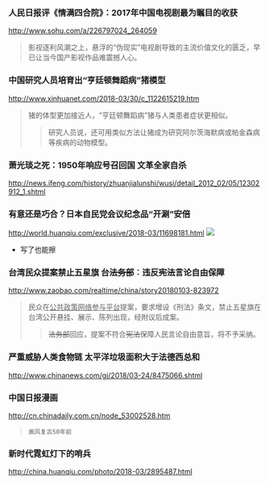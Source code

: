 ### 人民日报评《情满四合院》：2017年中国电视剧最为瞩目的收获
http://www.sohu.com/a/226797024_264059
>影视逐利风潮之上，悬浮的“伪现实”电视剧导致的主流价值文化的匮乏，早已让当今国产影视作品难震撼人心。
### 中国研究人员培育出“亨廷顿舞蹈病”猪模型
http://www.xinhuanet.com/2018-03/30/c_1122615219.htm
>猪的体型更加接近人，“亨廷顿舞蹈病”猪与人类患者症状更相似。
>>研究人员说，还可用类似方法让猪成为研究阿尔茨海默病或帕金森病等疾病的动物模型。
### 萧光琰之死：1950年响应号召回国 文革全家自杀
http://news.ifeng.com/history/zhuanjialunshi/wusi/detail_2012_02/05/12302912_1.shtml
### 有意还是巧合？日本自民党会议纪念品“开涮”安倍
http://world.huanqiu.com/exclusive/2018-03/11698181.html
![](http://himg2.huanqiu.com/attachment2010/2018/0327/08/50/20180327085017679.jpg)
- 写了也能擦
### 台湾民众提案禁止五星旗 台~~法务部~~︰违反~~宪法~~言论自由保障
http://www.zaobao.com/realtime/china/story20180103-823972
>民众在<u>公共政策网络参与平台</u>提案，要求增设《刑法》条文，禁止五星旗在台湾公开悬挂、展示、陈列出现，经附议后成案。
>>~~法务部~~回应，提案不符合~~宪法~~保障人民言论自由意旨，将不予采纳。
### 严重威胁人类食物链 太平洋垃圾面积大于法德西总和
http://www.chinanews.com/gj/2018/03-24/8475066.shtml
### 中国日报漫画
http://cn.chinadaily.com.cn/node_53002528.htm
>`画风复古50年前`
### 新时代霓虹灯下的哨兵
http://china.huanqiu.com/photo/2018-03/2895487.html